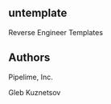 untemplate
------------------

Reverse Engineer Templates


Authors
------------------

Pipelime, Inc.

Gleb Kuznetsov
